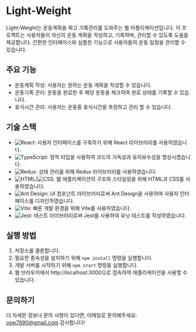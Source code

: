 <!-- 프로젝트 소개 -->
# Light-Weight

Light-Weight는 운동계획을 짜고 기록관리를 도와주는 웹 어플리케이션입니다. 이 프로젝트는 사용자들이 자신의 운동 계획을 작성하고, 기록하며, 관리할 수 있도록 도움을 제공합니다. 간편한 인터페이스와 심플한 기능으로 사용자들의 운동 일정을 관리할 수 있습니다.

## 주요 기능

- 운동계획 작성: 사용자는 원하는 운동 계획을 작성할 수 있습니다.
- 운동기록 관리: 운동을 완료한 후 해당 운동을 체크하여 완료 상태를 기록할 수 있습니다.
- 휴식시간 관리: 사용자는 운동중 휴식시간을 측정하고 관리 할 수 있습니다.

## 기술 스택

- ![React](https://img.shields.io/badge/-React-61DAFB?style=flat&logo=React&logoColor=white): 사용자 인터페이스를 구축하기 위해 React 라이브러리를 사용하였습니다.
- ![TypeScript](https://img.shields.io/badge/-TypeScript-3178C6?style=flat&logo=TypeScript&logoColor=white): 정적 타입을 사용하여 코드의 가독성과 유지보수성을 향상시켰습니다.
- ![Redux](https://img.shields.io/badge/-Redux-764ABC?style=flat&logo=Redux&logoColor=white): 상태 관리를 위해 Redux 라이브러리를 사용하였습니다.
- ![HTML](https://img.shields.io/badge/-HTML-E34F26?style=flat&logo=HTML5&logoColor=white)/![CSS](https://img.shields.io/badge/-CSS-1572B6?style=flat&logo=CSS3&logoColor=white): 웹 애플리케이션의 구조와 스타일링을 위해 HTML과 CSS를 사용하였습니다.
- ![Ant Design](https://img.shields.io/badge/-Ant%20Design-0170FE?style=flat&logo=Ant%20Design&logoColor=white): UI 컴포넌트 라이브러리로써 Ant Design을 사용하여 사용자 인터페이스를 디자인하였습니다.
- ![Vite](https://img.shields.io/badge/-Vite-646CFF?style=flat&logo=Vite&logoColor=white): 빠른 개발 환경을 위해 Vite를 사용하였습니다.
- ![Jest](https://img.shields.io/badge/-Jest-C21325?style=flat&logo=Jest&logoColor=white): 테스트 라이브러리로써 Jest를 사용하여 유닛 테스트를 작성하였습니다.

## 실행 방법

1. 저장소를 클론합니다.
2. 필요한 종속성을 설치하기 위해 `npm install` 명령을 실행합니다.
3. 개발 서버를 시작하기 위해 `npm start` 명령을 실행합니다.
4. 웹 브라우저에서 http://localhost:3000으로 접속하여 애플리케이션을 사용할 수 있습니다.

## 문의하기

더 자세한 정보나 문의 사항이 있다면, 이메일로 문의해주세요: osw7890@gmail.com 감사합니다!
